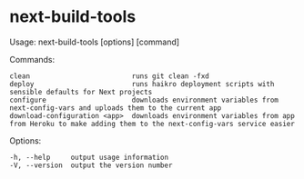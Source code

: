 # next-build-tools

  Usage: next-build-tools [options] [command]


  Commands:

    clean                         runs git clean -fxd
    deploy                        runs haikro deployment scripts with sensible defaults for Next projects
    configure                     downloads environment variables from next-config-vars and uploads them to the current app
    download-configuration <app>  downloads environment variables from app from Heroku to make adding them to the next-config-vars service easier

  Options:

    -h, --help     output usage information
    -V, --version  output the version number

